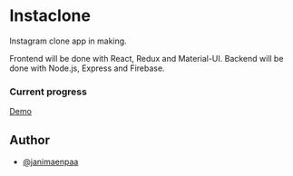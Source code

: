 # Instaclone

Instagram clone app in making. 

Frontend will be done with React, Redux and Material-UI.
Backend will be done with Node.js, Express and Firebase.

### Current progress

[Demo](https://instaclone0.herokuapp.com/)

## Author
* [@janimaenpaa](https://github.com/janimaenpaa)
